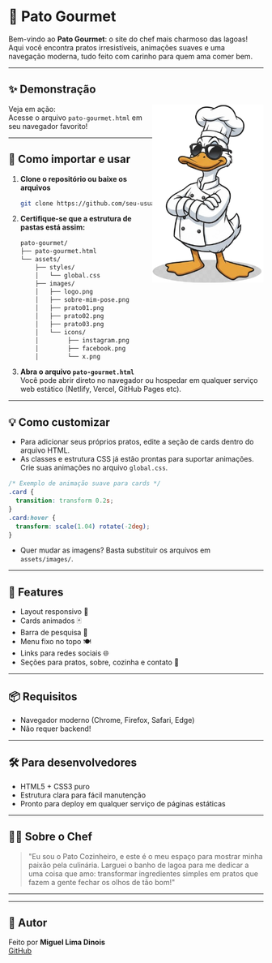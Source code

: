 # 🦆 Pato Gourmet

Bem-vindo ao **Pato Gourmet**: o site do chef mais charmoso das lagoas! Aqui você encontra pratos irresistíveis, animações suaves e uma navegação moderna, tudo feito com carinho para quem ama comer bem.

---

## ✨ Demonstração

<img src="assets/images/sobre-mim-pose.png" alt="Pato Gourmet" width="220" align="right">

Veja em ação:  
Acesse o arquivo `pato-gourmet.html` em seu navegador favorito!

---

## 🚀 Como importar e usar

1. **Clone o repositório ou baixe os arquivos**
   ```bash
   git clone https://github.com/seu-usuario/pato-gourmet.git
   ```
2. **Certifique-se que a estrutura de pastas está assim:**
   ```
   pato-gourmet/
   ├── pato-gourmet.html
   └── assets/
       ├── styles/
       │   └── global.css
       ├── images/
       │   ├── logo.png
       │   ├── sobre-mim-pose.png
       │   ├── prato01.png
       │   ├── prato02.png
       │   ├── prato03.png
       │   └── icons/
       │        ├── instagram.png
       │        ├── facebook.png
       │        └── x.png
   ```
3. **Abra o arquivo `pato-gourmet.html`**  
   Você pode abrir direto no navegador ou hospedar em qualquer serviço web estático (Netlify, Vercel, GitHub Pages etc).

---

## 💡 Como customizar

- Para adicionar seus próprios pratos, edite a seção de cards dentro do arquivo HTML.
- As classes e estrutura CSS já estão prontas para suportar animações. Crie suas animações no arquivo `global.css`.

```css
/* Exemplo de animação suave para cards */
.card {
  transition: transform 0.2s;
}
.card:hover {
  transform: scale(1.04) rotate(-2deg);
}
```

- Quer mudar as imagens? Basta substituir os arquivos em `assets/images/`.

---

## 🎨 Features

- Layout responsivo 📱
- Cards animados 🃏
- Barra de pesquisa 🔎
- Menu fixo no topo 🍽️
- Links para redes sociais 🌐
- Seções para pratos, sobre, cozinha e contato 🥘

---

## 📦 Requisitos

- Navegador moderno (Chrome, Firefox, Safari, Edge)
- Não requer backend!

---

## 🛠️ Para desenvolvedores

- HTML5 + CSS3 puro
- Estrutura clara para fácil manutenção
- Pronto para deploy em qualquer serviço de páginas estáticas

---

## 🧑‍🍳 Sobre o Chef

> "Eu sou o Pato Cozinheiro, e este é o meu espaço para mostrar minha paixão pela culinária. Larguei o banho de lagoa para me dedicar a uma coisa que amo: transformar ingredientes simples em pratos que fazem a gente fechar os olhos de tão bom!"

---

---

## 👤 Autor

Feito por **Miguel Lima Dinois**  
[GitHub](https://github.com/migueldinois)

